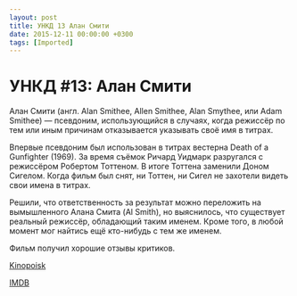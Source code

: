 ```yaml
---
layout: post
title: УНКД 13 Алан Смити
date: 2015-12-11 00:00:00 +0300
tags: [Imported]
---
```

# УНКД #13: Алан Смити 

Алан Смити (англ. Alan Smithee, Allen Smithee, Alan Smythee, или Adam Smithee) — псевдоним, использующийся в случаях, когда режиссёр по тем или иным причинам отказывается указывать своё имя в титрах.

Впервые псевдоним был использован в титрах вестерна Death of a Gunfighter (1969). За время съёмок Ричард Уидмарк разругался с режиссёром Робертом Тоттеном. В итоге Тоттена заменили Доном Сигелом. Когда фильм был снят, ни Тоттен, ни Сигел не захотели видеть свои имена в титрах.

Решили, что ответственность за результат можно переложить на вымышленного Алана Смита (Al Smith), но выяснилось, что существует реальный режиссёр, обладающий таким именем. Кроме того, в любой момент мог найтись ещё кто-нибудь с тем же именем.

Фильм получил хорошие отзывы критиков.

[Kinopoisk](http://www.kinopoisk.ru/name/18959/)

[IMDB](http://www.imdb.com/name/nm0000647/)
